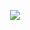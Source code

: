 <P align=center>
 <img src="https://cdn.jsdelivr.net/gh/AppleisTasty/Materials/0x4_holdButton.gif">
</p>
